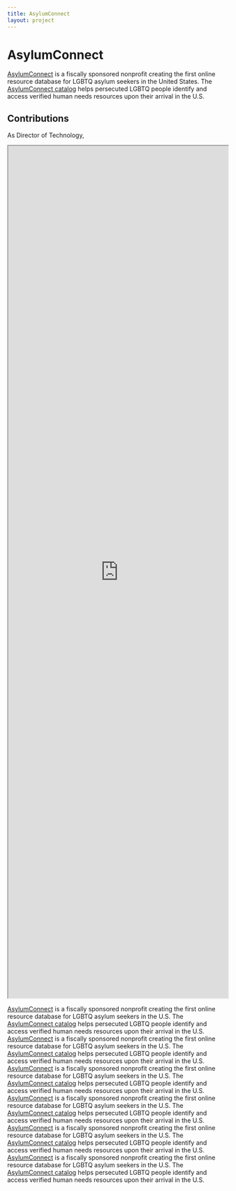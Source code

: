```yaml
---
title: AsylumConnect
layout: project
---
```

# AsylumConnect

[AsylumConnect][1] is a fiscally sponsored nonprofit creating the first online resource database for LGBTQ asylum seekers in the United States. The [AsylumConnect catalog][2] helps persecuted LGBTQ people identify and access verified human needs resources upon their arrival in the U.S.

## Contributions

As Director of Technology,


<iframe src="https://drive.google.com/file/d/0B9qK9Uw5Fd7yOF9oTDY0YWw0WEk/preview" width="100%" height="50%"></iframe>

[AsylumConnect][1] is a fiscally sponsored nonprofit creating the first online resource database for LGBTQ asylum seekers in the U.S. The [AsylumConnect catalog][2] helps persecuted LGBTQ people identify and access verified human needs resources upon their arrival in the U.S.
[AsylumConnect][1] is a fiscally sponsored nonprofit creating the first online resource database for LGBTQ asylum seekers in the U.S. The [AsylumConnect catalog][2] helps persecuted LGBTQ people identify and access verified human needs resources upon their arrival in the U.S.
[AsylumConnect][1] is a fiscally sponsored nonprofit creating the first online resource database for LGBTQ asylum seekers in the U.S. The [AsylumConnect catalog][2] helps persecuted LGBTQ people identify and access verified human needs resources upon their arrival in the U.S.
[AsylumConnect][1] is a fiscally sponsored nonprofit creating the first online resource database for LGBTQ asylum seekers in the U.S. The [AsylumConnect catalog][2] helps persecuted LGBTQ people identify and access verified human needs resources upon their arrival in the U.S.
[AsylumConnect][1] is a fiscally sponsored nonprofit creating the first online resource database for LGBTQ asylum seekers in the U.S. The [AsylumConnect catalog][2] helps persecuted LGBTQ people identify and access verified human needs resources upon their arrival in the U.S.
[AsylumConnect][1] is a fiscally sponsored nonprofit creating the first online resource database for LGBTQ asylum seekers in the U.S. The [AsylumConnect catalog][2] helps persecuted LGBTQ people identify and access verified human needs resources upon their arrival in the U.S.


[1]: http://www.asylumconnect.org/
[2]: http://www.asylumconnectcatalog.org/
